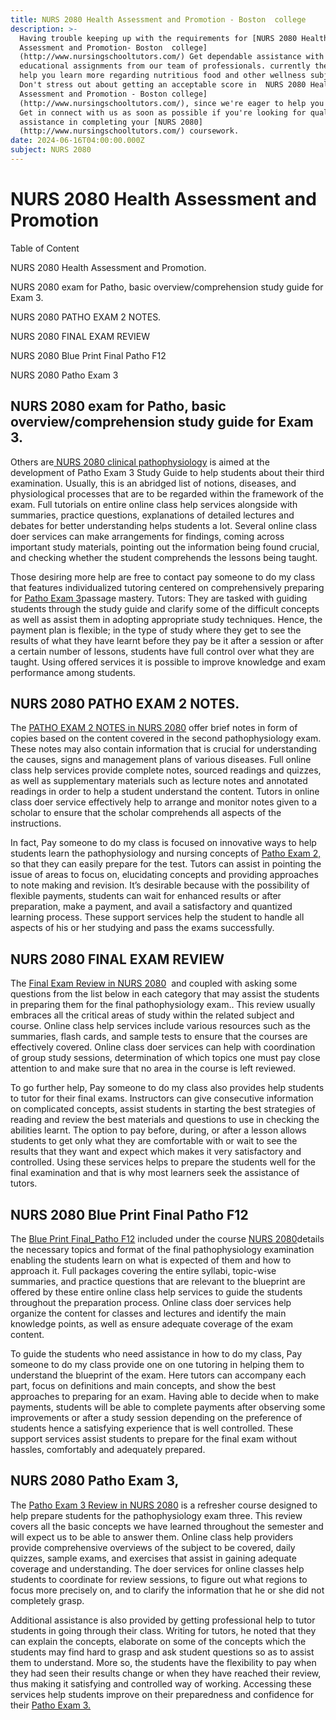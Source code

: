 ```yaml
---
title: NURS 2080 Health Assessment and Promotion - Boston  college
description: >-
  Having trouble keeping up with the requirements for [NURS 2080 Health
  Assessment and Promotion- Boston  college]
  (http://www.nursingschooltutors.com/) Get dependable assistance with your
  educational assignments from our team of professionals. currently there to
  help you learn more regarding nutritious food and other wellness subjects.
  Don't stress out about getting an acceptable score in  NURS 2080 Health
  Assessment and Promotion - Boston college]
  (http://www.nursingschooltutors.com/), since we're eager to help you flourish.
  Get in connect with us as soon as possible if you're looking for qualified
  assistance in completing your [NURS 2080]
  (http://www.nursingschooltutors.com/) coursework.
date: 2024-06-16T04:00:00.000Z
subject: NURS 2080
---
```


# NURS 2080 Health Assessment and Promotion

Table of Content

NURS 2080 Health Assessment and Promotion. 

NURS 2080 exam for Patho, basic overview/comprehension study guide for Exam 3.

NURS 2080 PATHO EXAM 2 NOTES.

NURS 2080 FINAL EXAM REVIEW

NURS 2080 Blue Print Final Patho F12

NURS 2080 Patho Exam 3

## NURS 2080 exam for Patho, basic overview/comprehension study guide for Exam 3.

Others are[ NURS 2080 clinical pathophysiology](https://www.bc.edu/bc-web/schools/cson.html) is aimed at the
development of Patho Exam 3 Study Guide to help students about their third
examination. Usually, this is an abridged list of notions, diseases, and
physiological processes that are to be regarded within the framework of the
exam. Full tutorials on entire online class help services alongside with
summaries, practice questions, explanations of detailed lectures and debates
for better understanding helps students a lot. Several online class doer
services can make arrangements for findings, coming across important study
materials, pointing out the information being found crucial, and checking
whether the student comprehends the lessons being taught.

Those desiring more help are free to contact pay someone to do my class that features individualized tutoring
centered on comprehensively preparing for [Patho Exam 3](https://www.bc.edu/bc-web/schools/cson.html)passage mastery. Tutors: They are tasked with guiding students through the study guide and clarify some of the difficult concepts as well as assist them
in adopting appropriate study techniques. Hence, the payment plan is flexible;
in the type of study where they get to see the results of what they have learnt
before they pay be it after a session or after a certain number of lessons,
students have full control over what they are taught. Using offered services it
is possible to improve knowledge and exam performance among students.

## NURS 2080 PATHO EXAM 2 NOTES.

The [PATHO EXAM 2 NOTES in NURS 2080](https://www.bc.edu/bc-web/schools/cson.html) offer brief notes in form of
copies based on the content covered in the second pathophysiology exam. These
notes may also contain information that is crucial for understanding the
causes, signs and management plans of various diseases. Full online class help
services provide complete notes, sourced readings and quizzes, as well as
supplementary materials such as lecture notes and annotated readings in order
to help a student understand the content. Tutors in online class doer service
effectively help to arrange and monitor notes given to a scholar to ensure that
the scholar comprehends all aspects of the instructions.

In fact, Pay someone to do my class is focused on innovative ways to help students learn the pathophysiology and
nursing concepts of [Patho Exam 2,](https://www.bc.edu/bc-web/schools/cson.html) so that they can easily prepare for
the test. Tutors can assist in pointing the issue of areas to focus on,
elucidating concepts and providing approaches to note making and revision. It’s
desirable because with the possibility of flexible payments, students can wait
for enhanced results or after preparation, make a payment, and avail a
satisfactory and quantized learning process. These support services help the
student to handle all aspects of his or her studying and pass the exams
successfully.

## NURS 2080 FINAL EXAM REVIEW

The [Final Exam Review in NURS 2080](https://www.bc.edu/bc-web/schools/cson.html)  and coupled with asking some questions from
the list below in each category that may assist the students in preparing them
for the final pathophysiology exam.. This review usually embraces all the
critical areas of study within the related subject and course. Online class
help services include various resources such as the summaries, flash cards, and
sample tests to ensure that the courses are effectively covered. Online class
doer services can help with coordination of group study sessions, determination
of which topics one must pay close attention to and make sure that no area in
the course is left reviewed.

To go further help, Pay someone to do
my class also provides help students to tutor for their final exams.
Instructors can give consecutive information on complicated concepts, assist
students in starting the best strategies of reading and review the best
materials and questions to use in checking the abilities learnt. The option to
pay before, during, or after a lesson allows students to get only what they are
comfortable with or wait to see the results that they want and expect which
makes it very satisfactory and controlled. Using these services helps to
prepare the students well for the final examination and that is why most
learners seek the assistance of tutors.

## NURS 2080 Blue Print Final Patho F12

The [Blue Print Final\_Patho F12](https://www.bc.edu/bc-web/schools/cson.html) included under the course [NURS 2080](https://www.bc.edu/bc-web/schools/cson.html)details the necessary topics and format of the final pathophysiology examination enabling the students learn on what is expected of them and how to
approach it. Full packages covering the entire syllabi, topic-wise summaries,
and practice questions that are relevant to the blueprint are offered by these
entire online class help services to guide the students throughout the
preparation process. Online class doer services help organize the content for
classes and lectures and identify the main knowledge points, as well as ensure
adequate coverage of the exam content.

To guide the students who need assistance in how to do my class, Pay someone to do my class provide one on one
tutoring in helping them to understand the blueprint of the exam. Here tutors
can accompany each part, focus on definitions and main concepts, and show the
best approaches to preparing for an exam. Having able to decide when to make
payments, students will be able to complete payments after observing some
improvements or after a study session depending on the preference of students
hence a satisfying experience that is well controlled. These support services
assist students to prepare for the final exam without hassles, comfortably and
adequately prepared.

## NURS 2080 Patho Exam 3,

The [Patho Exam 3 Review in NURS 2080](https://www.bc.edu/bc-web/schools/cson.html) is a refresher course
designed to help prepare students for the pathophysiology exam three. This
review covers all the basic concepts we have learned throughout the semester
and will expect us to be able to answer them. Online class help providers provide
comprehensive overviews of the subject to be covered, daily quizzes, sample
exams, and exercises that assist in gaining adequate coverage and
understanding. The doer services for online classes help students to coordinate
for review sessions, to figure out what regions to focus more precisely on, and
to clarify the information that he or she did not completely grasp.

Additional assistance is also provided
by getting professional help to tutor students in going through their class.
Writing for tutors, he noted that they can explain the concepts, elaborate on
some of the concepts which the students may find hard to grasp and ask student
questions so as to assist them to understand. More so, the students have the
flexibility to pay when they had seen their results change or when they have
reached their review, thus making it satisfying and controlled way of working.
Accessing these services help students improve on their preparedness and
confidence for their [Patho Exam 3.](https://www.bc.edu/bc-web/schools/cson.html)
